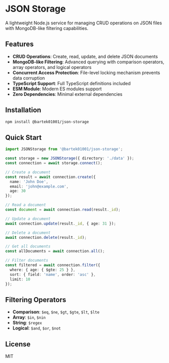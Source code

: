 # JSON Storage

A lightweight Node.js service for managing CRUD operations on JSON files with MongoDB-like filtering capabilities.

## Features

- **CRUD Operations**: Create, read, update, and delete JSON documents
- **MongoDB-like Filtering**: Advanced querying with comparison operators, array operators, and logical operators
- **Concurrent Access Protection**: File-level locking mechanism prevents data corruption
- **TypeScript Support**: Full TypeScript definitions included
- **ESM Module**: Modern ES modules support
- **Zero Dependencies**: Minimal external dependencies

## Installation

```bash
npm install @bartek01001/json-storage
```

## Quick Start

```typescript
import JSONStorage from '@bartek01001/json-storage';

const storage = new JSONStorage({ directory: './data' });
const connection = await storage.connect();

// Create a document
const result = await connection.create({
  name: 'John Doe',
  email: 'john@example.com',
  age: 30
});

// Read a document
const document = await connection.read(result._id);

// Update a document
await connection.update(result._id, { age: 31 });

// Delete a document
await connection.delete(result._id);

// Get all documents
const allDocuments = await connection.all();

// Filter documents
const filtered = await connection.filter({
  where: { age: { $gte: 25 } },
  sort: { field: 'name', order: 'asc' },
  limit: 10
});
```

## Filtering Operators

- **Comparison**: `$eq`, `$ne`, `$gt`, `$gte`, `$lt`, `$lte`
- **Array**: `$in`, `$nin`
- **String**: `$regex`
- **Logical**: `$and`, `$or`, `$not`

## License

MIT

